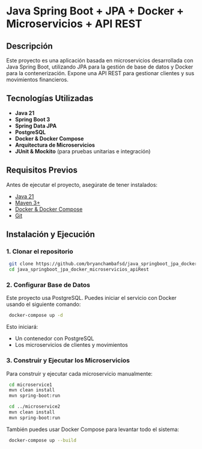 # Java Spring Boot + JPA + Docker + Microservicios + API REST

## Descripción
Este proyecto es una aplicación basada en microservicios desarrollada con Java Spring Boot, utilizando JPA para la gestión de base de datos y Docker para la contenerización. Expone una API REST para gestionar clientes y sus movimientos financieros.

## Tecnologías Utilizadas
- **Java 21**
- **Spring Boot 3**
- **Spring Data JPA**
- **PostgreSQL**
- **Docker & Docker Compose**
- **Arquitectura de Microservicios**
- **JUnit & Mockito** (para pruebas unitarias e integración)

## Requisitos Previos
Antes de ejecutar el proyecto, asegúrate de tener instalados:

- [Java 21](https://adoptium.net/)
- [Maven 3+](https://maven.apache.org/)
- [Docker & Docker Compose](https://www.docker.com/)
- [Git](https://git-scm.com/)

## Instalación y Ejecución

### 1. Clonar el repositorio
```sh
 git clone https://github.com/bryanchambafsd/java_springboot_jpa_docker_microservicios_apiRest.git
 cd java_springboot_jpa_docker_microservicios_apiRest
```

### 2. Configurar Base de Datos
Este proyecto usa PostgreSQL. Puedes iniciar el servicio con Docker usando el siguiente comando:
```sh
 docker-compose up -d
```

Esto iniciará:
- Un contenedor con PostgreSQL
- Los microservicios de clientes y movimientos

### 3. Construir y Ejecutar los Microservicios
Para construir y ejecutar cada microservicio manualmente:
```sh
 cd microservice1
 mvn clean install
 mvn spring-boot:run
```
```sh
 cd ../microservice2
 mvn clean install
 mvn spring-boot:run
```

También puedes usar Docker Compose para levantar todo el sistema:
```sh
 docker-compose up --build
```